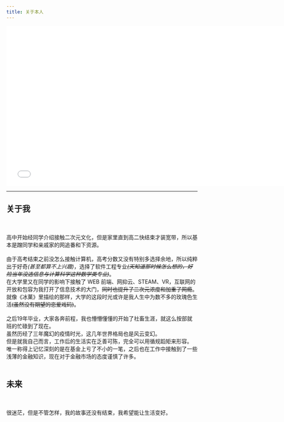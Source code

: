```yaml
---
title: 关于本人
---
```


<iframe style="width:748px;height:421px;margin:0 auto;display: flex;" src="//player.bilibili.com/player.html?bvid=BV1fD1dYLECZ" scrolling="no" border="0" frameborder="no" framespacing="0" allowfullscreen="true"></iframe>

<hr />

## 关于我
<br/>
<br/>
高中开始经同学介绍接触二次元文化，但是家里直到高二快结束才装宽带，所以基本是蹭同学和亲戚家的网追番和下资源。
<br/>
<br/>
由于高考结束之前没怎么接触计算机，高考分数又没有特别多选择余地，所以纯粹出于好奇<i>(甚至都算不上兴趣)</i>，选择了软件工程专业<del><i>(天知道那时候怎么想的，好险当年没选信息与计算科学这种数学类专业)</i></del>。
<br/>
在大学里又在同学的影响下接触了 WEB 前端、网抑云、STEAM、VR，互联网的开放和包容为我打开了信息技术的大门，<del>同时也提升了二次元浓度和加重了网瘾</del>。就像《冰菓》里描绘的那样，大学的这段时光或许是我人生中为数不多的玫瑰色生活<del>(虽然没有期望的恋爱戏码)</del>。
<br/>
<br/>
之后19年毕业，大家各奔前程，我也懵懵懂懂的开始了社畜生涯，就这么按部就班的忙碌到了现在。
<br/>
虽然历经了三年魔幻的疫情时光，这几年世界格局也是风云变幻。
<br/>
但是就我自己而言，工作后的生活实在乏善可陈，完全可以用循规蹈矩来形容。
<br/>
唯一称得上记忆深刻的是在基金上亏了不小的一笔，之后也在工作中接触到了一些浅薄的金融知识，现在对于金融市场的态度谨慎了许多。
<br/>
<br/>

## 未来
<br/>
<br/>
很迷茫，但是不管怎样，我的故事还没有结束，我希望能让生活变好。